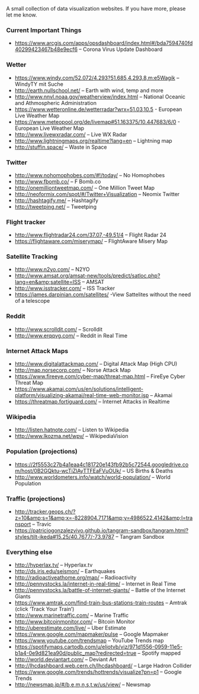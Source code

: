 A small collection of data visualization websites. If you have more, please let me know.

### Current Important Things

- https://www.arcgis.com/apps/opsdashboard/index.html#/bda7594740fd40299423467b48e9ecf6 – Corona Virus Update Dashboard

### Wetter

- https://www.windy.com/52.072/4.293?51.685,4.293,8,m:e5Wagik – WindyTY mit Suche
- http://earth.nullschool.net/ – Earth with wind, temp and more
- http://www.nnvl.noaa.gov/weatherview/index.html – National Oceanic and Athmospheric Administration
- https://www.wetteronline.de/wetterradar?wrx=51.03,10.5 - European Live Weather Map
- https://www.meteopool.org/de/livemap#51.163375/10.447683/6/0 - European Live Weather Map
- http://www.livewxradar.com/ – Live WX Radar
- http://www.lightningmaps.org/realtime?lang=en – Lightning map
- http://stuffin.space/ – Waste in Space


### Twitter

- http://www.nohomophobes.com/#!/today/ – No Homophobes
- http://www.fbomb.co/ – F Bomb.co
- http://onemilliontweetmap.com/ – One Million Tweet Map
- http://neoformix.com/spot/#/Twitter+Visualization – Neomix Twitter
- http://hashtagify.me/ – Hashtagify
- http://tweetping.net/ – Tweetping


### Flight tracker

- http://www.flightradar24.com/37.07,-49.51/4 – Flight Radar 24
- https://flightaware.com/miserymap/ – FlightAware Misery Map


### Satellite Tracking

- http://www.n2yo.com/ – N2YO
- http://www.amsat.org/amsat-new/tools/predict/satloc.php?lang=en&amp;satellite=ISS – AMSAT
- http://www.isstracker.com/ – ISS Tracker
- https://james.darpinian.com/satellites/ -View Sattelites without the need of a telescope


### Reddit

- http://www.scrolldit.com/ – Scrolldit
- http://www.erqqvg.com/ – Reddit in Real Time


### Internet Attack Maps

- http://www.digitalattackmap.com/ – Digital Attack Map (High CPU)
- http://map.norsecorp.com/ – Norse Attack Map
- https://www.fireeye.com/cyber-map/threat-map.html – FireEye Cyber Threat Map
- https://www.akamai.com/us/en/solutions/intelligent-platform/visualizing-akamai/real-time-web-monitor.jsp – Akamai
- https://threatmap.fortiguard.com/ – Internet Attacks in Realtime


### Wikipedia

- http://listen.hatnote.com/ – Listen to Wikipedia
- http://www.lkozma.net/wpv/ – WikipediaVision


### Population (projections)

- https://2f5553c27b4a1eaa4c181720e143fb92b5c72544.googledrive.com/host/0B2GQktu-wcTiZlAyTTFEaFVuOUk/ – US Births &amp; Deaths
- http://www.worldometers.info/watch/world-population/ – World Population


### Traffic (projections)

- http://tracker.geops.ch/?z=10&amp;s=1&amp;x=-8228904.7171&amp;y=4986522.4142&amp;l=transport – Travic
- https://patriciogonzalezvivo.github.io/tangram-sandbox/tangram.html?styles/tilt-ikeda#15.25/40.7677/-73.9787 – Tangram Sandbox


### Everything else

- http://hyperlax.tv/ – Hyperlax.tv
- http://ds.iris.edu/seismon/ – Earthquakes
- http://radioactiveathome.org/map/ – Radioactivity
- http://pennystocks.la/internet-in-real-time/ – Internet in Real Time
- http://pennystocks.la/battle-of-internet-giants/ – Battle of the Internet Giants
- https://www.amtrak.com/find-train-bus-stations-train-routes – Amtrak (click ‘Track Your Train’)
- http://www.marinetraffic.com/ – Marine Traffic
- http://www.bitcoinmonitor.com/ – Bitcoin Monitor
- http://uberestimate.com/live/ – Uber Estimate
- https://www.google.com/mapmaker/pulse – Google Mapmaker
- https://www.youtube.com/trendsmap – YouTube Trends map
- https://spotifymaps.cartodb.com/u/eliotvb/viz/971d1556-0959-11e5-b1a4-0e9d821ea90d/public_map?redirected=true – Spotify mapped
- http://world.deviantart.com/ – Deviant Art
- http://lhcdashboard.web.cern.ch/lhcdashboard/ – Large Hadron Collider
- https://www.google.com/trends/hottrends/visualize?pn=p1 – Google Trends
- http://newsmap.jp/#/b,e,m,n,s,t,w/us/view/ – Newsmap
